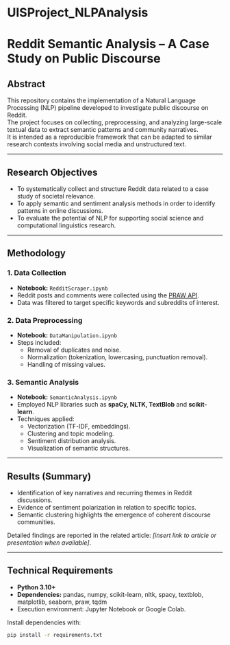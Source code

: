 # UISProject_NLPAnalysis

# Reddit Semantic Analysis – A Case Study on Public Discourse

## Abstract
This repository contains the implementation of a Natural Language Processing (NLP) pipeline developed to investigate public discourse on Reddit.  
The project focuses on collecting, preprocessing, and analyzing large-scale textual data to extract semantic patterns and community narratives.  
It is intended as a reproducible framework that can be adapted to similar research contexts involving social media and unstructured text.

---

## Research Objectives
- To systematically collect and structure Reddit data related to a case study of societal relevance.  
- To apply semantic and sentiment analysis methods in order to identify patterns in online discussions.  
- To evaluate the potential of NLP for supporting social science and computational linguistics research.  

---

## Methodology

### 1. Data Collection
- **Notebook:** `RedditScraper.ipynb`  
- Reddit posts and comments were collected using the [PRAW API](https://praw.readthedocs.io/).  
- Data was filtered to target specific keywords and subreddits of interest.  

### 2. Data Preprocessing
- **Notebook:** `DataManipulation.ipynb`  
- Steps included:
  - Removal of duplicates and noise.  
  - Normalization (tokenization, lowercasing, punctuation removal).  
  - Handling of missing values.  

### 3. Semantic Analysis
- **Notebook:** `SemanticAnalysis.ipynb`  
- Employed NLP libraries such as **spaCy, NLTK, TextBlob** and **scikit-learn**.  
- Techniques applied:
  - Vectorization (TF-IDF, embeddings).  
  - Clustering and topic modeling.  
  - Sentiment distribution analysis.  
  - Visualization of semantic structures.  

---

## Results (Summary)
- Identification of key narratives and recurring themes in Reddit discussions.  
- Evidence of sentiment polarization in relation to specific topics.  
- Semantic clustering highlights the emergence of coherent discourse communities.  

Detailed findings are reported in the related article: *[insert link to article or presentation when available]*.  

---

## Technical Requirements
- **Python 3.10+**  
- **Dependencies:** pandas, numpy, scikit-learn, nltk, spacy, textblob, matplotlib, seaborn, praw, tqdm  
- Execution environment: Jupyter Notebook or Google Colab.  

Install dependencies with:
```bash
pip install -r requirements.txt 
